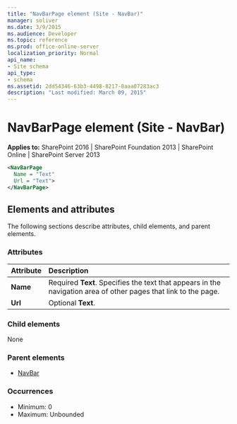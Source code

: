```yaml
---
title: "NavBarPage element (Site - NavBar)"
manager: soliver
ms.date: 3/9/2015
ms.audience: Developer
ms.topic: reference
ms.prod: office-online-server
localization_priority: Normal
api_name:
- Site schema
api_type:
- schema
ms.assetid: 2dd54346-63b3-4498-8217-8aaa07283ac3
description: "Last modified: March 09, 2015"
---
```


# NavBarPage element (Site - NavBar)

**Applies to:** SharePoint 2016 | SharePoint Foundation 2013 | SharePoint Online | SharePoint Server 2013
  
```XML
<NavBarPage
  Name = "Text"
  Url = "Text">
</NavBarPage>
```

## Elements and attributes

The following sections describe attributes, child elements, and parent elements.

### Attributes

|**Attribute**|**Description**|
|:-----|:-----|
|**Name** <br/> |Required **Text**. Specifies the text that appears in the navigation area of other pages that link to the page.  <br/> |
|**Url** <br/> |Optional **Text**.  <br/> |
   
### Child elements

None 
   
### Parent elements

- [NavBar](navbar-element-site.md)
   
### Occurrences

- Minimum: 0
- Maximum: Unbounded  

<br/> 
   

